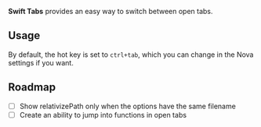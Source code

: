 **Swift Tabs** provides an easy way to switch between open tabs.

## Usage
By default, the hot key is set to `ctrl+tab`, which you can change in the Nova settings if you want.

## Roadmap
- [ ] Show relativizePath only when the options have the same filename
- [ ] Create an ability to jump into functions in open tabs